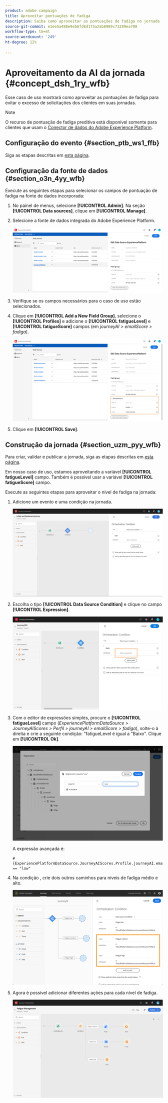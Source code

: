```yaml
---
product: adobe campaign
title: Aproveitar pontuações de fadiga
description: Saiba como aproveitar as pontuações de fadiga no jornada
source-git-commit: e1ee5a488e9eb6fd8d175a2ab8989c73289ea708
workflow-type: tm+mt
source-wordcount: '249'
ht-degree: 12%

---
```



# Aproveitamento da AI da jornada {#concept_dsh_1ry_wfb}

Esse caso de uso mostrará como aproveitar as pontuações de fadiga para evitar o excesso de solicitações dos clientes em suas jornadas.

>[!NOTE]
>
>O recurso de pontuação de fadiga preditiva está disponível somente para clientes que usam o [Conector de dados do Adobe Experience Platform](https://experienceleague.adobe.com/docs/campaign-standard/using/integrating-with-adobe-cloud/adobe-experience-platform/data-connector/aep-about-data-connector.html).

## Configuração do evento {#section_ptb_ws1_ffb}

Siga as etapas descritas em [esta página](../event/about-events.md).

## Configuração da fonte de dados {#section_o3n_4yy_wfb}

Execute as seguintes etapas para selecionar os campos de pontuação de fadiga na fonte de dados incorporada:

1. No painel de menus, selecione **[!UICONTROL Admin]**. Na seção **[!UICONTROL Data sources]**, clique em **[!UICONTROL Manage]**.
1. Selecione a fonte de dados integrada do Adobe Experience Platform.

   ![](../assets/journey23.png)

1. Verifique se os campos necessários para o caso de uso estão selecionados.
1. Clique em **[!UICONTROL Add a New Field Group]**, selecione o **[!UICONTROL Profiles]** e adicione o **[!UICONTROL fatigueLevel]** e **[!UICONTROL fatigueScore]** campos (em _journeyAI > emailScore > fadiga_).

   ![](../assets/journeyuc3_1.png)

1. Clique em **[!UICONTROL Save]**.

## Construção da jornada {#section_uzm_pyy_wfb}

Para criar, validar e publicar a jornada, siga as etapas descritas em [esta página](../building-journeys/journey.md).

Em nosso caso de uso, estamos aproveitando a variável **[!UICONTROL fatigueLevel]** campo. Também é possível usar a variável **[!UICONTROL fatigueScore]** campo.

Execute as seguintes etapas para aproveitar o nível de fadiga na jornada:

1. Adicione um evento e uma condição na jornada.

   ![](../assets/journeyuc2_14.png)

1. Escolha o tipo **[!UICONTROL Data Source Condition]** e clique no campo **[!UICONTROL Expression]**. 

   ![](../assets/journeyuc3_2.png)

1. Com o editor de expressões simples, procure o **[!UICONTROL fatigueLevel]** campo (_ExperiencePlatformDataSource > JourneyAIScores > Perfil > journeyAI > emailScore > fadiga_), solte-o à direita e crie a seguinte condição: &quot;fatigueLevel é igual a &quot;Baixo&quot;. Clique em **[!UICONTROL Ok]**.

   ![](../assets/journeyuc3_3.png)

   A expressão avançada é:

   ```
   #{ExperiencePlatformDataSource.JourneyAIScores.Profile.journeyAI.emailScore.fatigue.fatigueLevel} == "low"
   ```

1. Na condição , crie dois outros caminhos para níveis de fadiga médio e alto.

   ![](../assets/journeyuc3_4.png)

1. Agora é possível adicionar diferentes ações para cada nível de fadiga.

   ![](../assets/journeyuc3_5.png)
